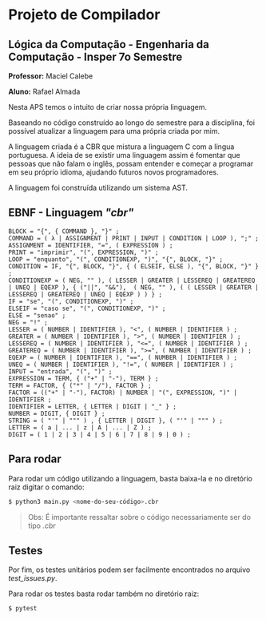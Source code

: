# Projeto de Compilador
## Lógica da Computação - Engenharia da Computação - Insper 7o Semestre

**Professor:** Maciel Calebe

**Aluno:** Rafael Almada

Nesta APS temos o intuito de criar nossa própria linguagem.

Baseando no código construído ao longo do semestre para a disciplina, foi possível atualizar a linguagem para uma própria criada por mim. 

A linguagem criada é a CBR que mistura a linguagem C com a língua portuguesa. A ideia de se existir uma linguagem assim é fomentar que pessoas que não falam o inglês, possam entender e começar a programar em seu próprio idioma, ajudando futuros novos programadores.

A linguagem foi construída utilizando um sistema AST.

## EBNF - Linguagem _"cbr"_

````
BLOCK = "{", { COMMAND }, "}" ;
COMMAND = ( λ | ASSIGNMENT | PRINT | INPUT | CONDITION | LOOP ), ";" ;
ASSIGNMENT = IDENTIFIER, "=", ( EXPRESSION ) ;
PRINT = "imprimir", "(", EXPRESSION, ")" ;
LOOP = "enquanto", "(", CONDITIONEXP, ")", "{", BLOCK, "}" ;
CONDITION = IF, "{", BLOCK, "}", { ( ELSEIF, ELSE ), "{", BLOCK, "}" } ;
CONDITIONEXP = ( NEG, "" ), ( LESSER | GREATER | LESSEREQ | GREATEREQ | UNEQ | EQEXP ), { ("||", "&&"),  ( NEG, "" ), ( ( LESSER | GREATER | LESSEREQ | GREATEREQ | UNEQ | EQEXP ) ) } ;
IF = "se", "(", CONDITIONEXP, ")" ;
ELSEIF = "caso se", "(", CONDITIONEXP, ")" ;
ELSE = "senao" ;
NEG = "!" ;
LESSER = ( NUMBER | IDENTIFIER ), "<", ( NUMBER | IDENTIFIER ) ;
GREATER = ( NUMBER | IDENTIFIER ), ">", ( NUMBER | IDENTIFIER ) ;
LESSEREQ = ( NUMBER | IDENTIFIER ), "<=", ( NUMBER | IDENTIFIER ) ;
GREATEREQ = ( NUMBER | IDENTIFIER ), ">=", ( NUMBER | IDENTIFIER ) ;
EQEXP = ( NUMBER | IDENTIFIER ), "==", ( NUMBER | IDENTIFIER ) ;
UNEQ = ( NUMBER | IDENTIFIER ), "!=", ( NUMBER | IDENTIFIER ) ;
INPUT = "entrada", "(", ")" ;
EXPRESSION = TERM, { ("+" | "-"), TERM } ;
TERM = FACTOR, { ("*" | "/"), FACTOR } ;
FACTOR = (("+" | "-"), FACTOR) | NUMBER | "(", EXPRESSION, ")" | IDENTIFIER ;
IDENTIFIER = LETTER, { LETTER | DIGIT | "_" } ;
NUMBER = DIGIT, { DIGIT } ;
STRING = ( "'" | """ ) , { LETTER | DIGIT }, ( "'" | """ ) ;
LETTER = ( a | ... | z | A | ... | Z ) ;
DIGIT = ( 1 | 2 | 3 | 4 | 5 | 6 | 7 | 8 | 9 | 0 ) ;
````

## Para rodar

Para rodar um código utilizando a linguagem, basta baixa-la e no diretório raiz digitar o comando:

```sh
$ python3 main.py <nome-do-seu-código>.cbr
```

> Obs: É importante ressaltar sobre o código necessariamente ser do tipo *.cbr*

## Testes

Por fim, os testes unitários podem ser facilmente encontrados no arquivo *test_issues.py*.

Para rodar os testes basta rodar também no diretório raiz:

```sh
$ pytest
```